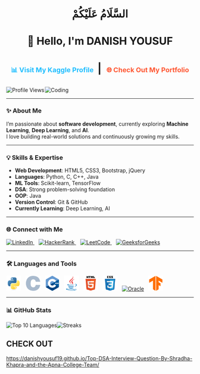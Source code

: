 <h1 align="center">السَّلَامُ عَلَيْكُمْ</h1>
<h1 align="center">👋 Hello, I'm DANISH YOUSUF</h1>

<h1 align="center">
    <p align="center">
  <a href="https://www.kaggle.com/danishyousuf19" target="_blank" style="font-size: 18px; text-decoration: none; color: #20BEFF; font-weight: bold;">
    📊 Visit My Kaggle Profile
  </a>
  &nbsp;|&nbsp;
  <a href="https://danishyousuf19.vercel.app/" target="_blank" style="font-size: 18px; text-decoration: none; color: #FF5733; font-weight: bold;">
    🌐 Check Out My Portfolio
  </a>
</p>
</h1>

<img align="right" alt="Coding" width="400" src="https://cdn.dribbble.com/users/1162077/screenshots/3848914/programmer.gif">

<p align="left">
    <img src="https://komarev.com/ghpvc/?username=danishyousuf19&label=Profile%20views&color=brightgreen&style=flat" alt="Profile Views" />
</p>

---

### ✨ About Me

I’m passionate about **software development**, currently exploring **Machine Learning**, **Deep Learning**, and **AI**.  
I love building real-world solutions and continuously growing my skills.

---

### 💡 Skills & Expertise

- **Web Development**: HTML5, CSS3, Bootstrap, jQuery  
- **Languages**: Python, C, C++, Java  
- **ML Tools**: Scikit-learn, TensorFlow  
- **DSA**: Strong problem-solving foundation  
- **OOP**: Java  
- **Version Control**: Git & GitHub  
- **Currently Learning**: Deep Learning, AI

---

### 🌐 Connect with Me

<p align="left">
  <a href="https://www.linkedin.com/in/danishyousuf19/" target="_blank">
    <img src="https://raw.githubusercontent.com/rahuldkjain/github-profile-readme-generator/master/src/images/icons/Social/linked-in-alt.svg" alt="LinkedIn" height="30" width="40" />
  </a>&nbsp;&nbsp;
  <a href="https://www.hackerrank.com/profile/Danishyousuf19" target="_blank">
    <img src="https://raw.githubusercontent.com/rahuldkjain/github-profile-readme-generator/master/src/images/icons/Social/hackerrank.svg" alt="HackerRank" height="30" width="40" />
  </a>&nbsp;&nbsp;
  <a href="https://leetcode.com/u/Danishyousuf19/" target="_blank">
    <img src="https://raw.githubusercontent.com/rahuldkjain/github-profile-readme-generator/master/src/images/icons/Social/leet-code.svg" alt="LeetCode" height="30" width="40" />
  </a>&nbsp;&nbsp;
  <a href="https://auth.geeksforgeeks.org/user/danishyousuf19" target="_blank">
    <img src="https://raw.githubusercontent.com/rahuldkjain/github-profile-readme-generator/master/src/images/icons/Social/geeks-for-geeks.svg" alt="GeeksforGeeks" height="30" width="40" />
  </a>
</p>

---

### 🛠️ Languages and Tools

<p align="left"> 
  <a href="https://www.python.org/" target="_blank"><img src="https://raw.githubusercontent.com/devicons/devicon/master/icons/python/python-original.svg" alt="Python" width="40" height="40"/></a>&nbsp;&nbsp;
  <a href="https://devdocs.io/c/" target="_blank"><img src="https://raw.githubusercontent.com/devicons/devicon/master/icons/c/c-original.svg" alt="C" width="40" height="40"/></a>&nbsp;&nbsp;
  <a href="https://isocpp.org/" target="_blank"><img src="https://raw.githubusercontent.com/devicons/devicon/master/icons/cplusplus/cplusplus-original.svg" alt="C++" width="40" height="40"/></a>&nbsp;&nbsp;
  <a href="https://www.java.com" target="_blank"><img src="https://raw.githubusercontent.com/devicons/devicon/master/icons/java/java-original.svg" alt="Java" width="40" height="40"/></a>&nbsp;&nbsp;
  <a href="https://www.w3.org/html/" target="_blank"><img src="https://raw.githubusercontent.com/devicons/devicon/master/icons/html5/html5-original-wordmark.svg" alt="HTML5" width="40" height="40"/></a>&nbsp;&nbsp;
  <a href="https://www.w3schools.com/css/" target="_blank"><img src="https://raw.githubusercontent.com/devicons/devicon/master/icons/css3/css3-original-wordmark.svg" alt="CSS3" width="40" height="40"/></a>&nbsp;&nbsp;
  <a href="https://www.oracle.com/database/" target="_blank"><img src="https://upload.wikimedia.org/wikipedia/commons/5/50/Oracle_logo.svg" alt="Oracle" width="70" height="40"/></a>&nbsp;&nbsp;
  <a href="https://www.tensorflow.org/" target="_blank"><img src="https://raw.githubusercontent.com/devicons/devicon/master/icons/tensorflow/tensorflow-original.svg" alt="TensorFlow" width="40" height="40"/></a>
</p>


---

### 📊 GitHub Stats

<img align="left" src="https://github-readme-stats.vercel.app/api/top-langs?username=danishyousuf19&langs_count=10&theme=vue&layout=compact&exclude_repo=large-notebook-repo-name" alt="Top 10 Languages" />
 <img src="https://github-readme-streak-stats.herokuapp.com/?user=danishyousuf19&theme=github-light" alt="Streaks" />


<br clear="left"/>

## CHECK OUT
https://danishyousuf19.github.io/Top-DSA-Interview-Question-By-Shradha-Khapra-and-the-Apna-College-Team/

